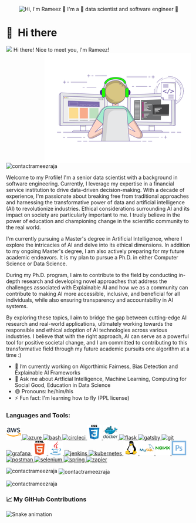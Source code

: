 <p align="center">
  <img src="https://github.com/contactrameezraja/contactrameezraja/raw/main/assets/github.gif" alt="Hi, I'm Rameez 👋 I'm a 🚀 data scientist and software engineer 🚀">
</p>

# 👋 &nbsp;Hi there

</a><img src="https://media.giphy.com/media/hvRJCLFzcasrR4ia7z/giphy.gif" width="25"> </samp>Hi there! Nice to meet you, I'm Rameez!
<img align="right" alt="Coding" width="400" src="https://raw.githubusercontent.com/devSouvik/devSouvik/master/gif3.gif"><p align="left"> <img src="https://komarev.com/ghpvc/?username=contactrameezraja&label=Profile%20views&color=0e75b6&style=flat" alt="contactrameezraja" /> </p>

Welcome to my Profile! I'm a senior data scientist with a background in software engineering. Currently, I leverage my expertise in a financial service institution to drive data-driven decision-making. With a decade of experience, I'm passionate about breaking free from traditional approaches and harnessing the transformative power of data and artificial intelligence (AI) to revolutionize industries. Ethical considerations surrounding AI and its impact on society are particularly important to me. I truely believe in the power of education and championing change in the scientific community to the real world. 

I'm currently pursuing a Master's degree in Artificial Intelligence, where I explore the intricacies of AI and delve into its ethical dimensions. In addition to my ongoing Master's degree, I am also actively preparing for my future academic endeavors. It is my plan to pursue a Ph.D. in either Computer Science or Data Science.

During my Ph.D. program, I aim to contribute to the field by conducting in-depth research and developing novel approaches that address the challenges associated with Explainable AI and how we as a community can contribute to making AI more accessible, inclusive, and beneficial for all individuals, while also ensuring transparency and accountability in AI systems. 

By exploring these topics, I aim to bridge the gap between cutting-edge AI research and real-world applications, ultimately working towards the responsible and ethical adoption of AI technologies across various industries. I believe that with the right approach, AI can serve as a powerful tool for positive societal change, and I am committed to contributing to this transformative field through my future academic pursuits one algorithm at a time :) 

- 🔭 I’m currently working on Algorthimic Fairness, Bias Detection and Explainable AI Frameworks
- 💬 Ask me about Artficial Intelligence, Machine Learning, Computing for Social Good, Education in Data Science
- 😄 Pronouns: he/him/his
- ⚡ Fun fact: I'm learning how to fly (PPL license)

<h3 align="left">Languages and Tools:</h3>
<p align="left"> <a href="https://aws.amazon.com" target="_blank" rel="noreferrer"> <img src="https://raw.githubusercontent.com/devicons/devicon/master/icons/amazonwebservices/amazonwebservices-original-wordmark.svg" alt="aws" width="40" height="40"/> </a> <a href="https://azure.microsoft.com/en-in/" target="_blank" rel="noreferrer"> <img src="https://www.vectorlogo.zone/logos/microsoft_azure/microsoft_azure-icon.svg" alt="azure" width="40" height="40"/> </a> <a href="https://www.gnu.org/software/bash/" target="_blank" rel="noreferrer"> <img src="https://www.vectorlogo.zone/logos/gnu_bash/gnu_bash-icon.svg" alt="bash" width="40" height="40"/> </a> <a href="https://circleci.com" target="_blank" rel="noreferrer"> <img src="https://www.vectorlogo.zone/logos/circleci/circleci-icon.svg" alt="circleci" width="40" height="40"/> </a> <a href="https://www.w3schools.com/css/" target="_blank" rel="noreferrer"> <img src="https://raw.githubusercontent.com/devicons/devicon/master/icons/css3/css3-original-wordmark.svg" alt="css3" width="40" height="40"/> </a> <a href="https://www.docker.com/" target="_blank" rel="noreferrer"> <img src="https://raw.githubusercontent.com/devicons/devicon/master/icons/docker/docker-original-wordmark.svg" alt="docker" width="40" height="40"/> </a> <a href="https://flask.palletsprojects.com/" target="_blank" rel="noreferrer"> <img src="https://www.vectorlogo.zone/logos/pocoo_flask/pocoo_flask-icon.svg" alt="flask" width="40" height="40"/> </a> <a href="https://www.gatsbyjs.com/" target="_blank" rel="noreferrer"> <img src="https://www.vectorlogo.zone/logos/gatsbyjs/gatsbyjs-icon.svg" alt="gatsby" width="40" height="40"/> </a> <a href="https://git-scm.com/" target="_blank" rel="noreferrer"> <img src="https://www.vectorlogo.zone/logos/git-scm/git-scm-icon.svg" alt="git" width="40" height="40"/> </a> <a href="https://grafana.com" target="_blank" rel="noreferrer"> <img src="https://www.vectorlogo.zone/logos/grafana/grafana-icon.svg" alt="grafana" width="40" height="40"/> </a> <a href="https://www.w3.org/html/" target="_blank" rel="noreferrer"> <img src="https://raw.githubusercontent.com/devicons/devicon/master/icons/html5/html5-original-wordmark.svg" alt="html5" width="40" height="40"/> </a> <a href="https://www.java.com" target="_blank" rel="noreferrer"> <img src="https://raw.githubusercontent.com/devicons/devicon/master/icons/java/java-original.svg" alt="java" width="40" height="40"/> </a> <a href="https://www.jenkins.io" target="_blank" rel="noreferrer"> <img src="https://www.vectorlogo.zone/logos/jenkins/jenkins-icon.svg" alt="jenkins" width="40" height="40"/> </a> <a href="https://kubernetes.io" target="_blank" rel="noreferrer"> <img src="https://www.vectorlogo.zone/logos/kubernetes/kubernetes-icon.svg" alt="kubernetes" width="40" height="40"/> </a> <a href="https://www.linux.org/" target="_blank" rel="noreferrer"> <img src="https://raw.githubusercontent.com/devicons/devicon/master/icons/linux/linux-original.svg" alt="linux" width="40" height="40"/> </a> <a href="https://www.mysql.com/" target="_blank" rel="noreferrer"> <img src="https://raw.githubusercontent.com/devicons/devicon/master/icons/mysql/mysql-original-wordmark.svg" alt="mysql" width="40" height="40"/> </a> <a href="https://www.nginx.com" target="_blank" rel="noreferrer"> <img src="https://raw.githubusercontent.com/devicons/devicon/master/icons/nginx/nginx-original.svg" alt="nginx" width="40" height="40"/> </a> <a href="https://www.photoshop.com/en" target="_blank" rel="noreferrer"> <img src="https://raw.githubusercontent.com/devicons/devicon/master/icons/photoshop/photoshop-line.svg" alt="photoshop" width="40" height="40"/> </a> <a href="https://postman.com" target="_blank" rel="noreferrer"> <img src="https://www.vectorlogo.zone/logos/getpostman/getpostman-icon.svg" alt="postman" width="40" height="40"/> </a> <a href="https://www.selenium.dev" target="_blank" rel="noreferrer"> <img src="https://raw.githubusercontent.com/detain/svg-logos/780f25886640cef088af994181646db2f6b1a3f8/svg/selenium-logo.svg" alt="selenium" width="40" height="40"/> </a> <a href="https://spring.io/" target="_blank" rel="noreferrer"> <img src="https://www.vectorlogo.zone/logos/springio/springio-icon.svg" alt="spring" width="40" height="40"/> </a> <a href="https://zapier.com" target="_blank" rel="noreferrer"> <img src="https://www.vectorlogo.zone/logos/zapier/zapier-icon.svg" alt="zapier" width="40" height="40"/> </a> </p>

<p><img align="left" src="https://github-readme-stats.vercel.app/api/top-langs?username=contactrameezraja&show_icons=true&locale=en&layout=compact" alt="contactrameezraja" /></p>

<p>&nbsp;<img align="center" src="https://github-readme-stats.vercel.app/api?username=contactrameezraja&show_icons=true&locale=en" alt="contactrameezraja" /></p>

<p><img align="center" src="https://github-readme-streak-stats.herokuapp.com/?user=contactrameezraja&" alt="contactrameezraja" /></p>

<!--
**contactrameezraja/contactrameezraja** is a ✨ _special_ ✨ repository because its `README.md` (this file) appears on your GitHub profile.

Here are some ideas to get you started:

- 🔭 I’m currently working on Algorthimic Fairness, Bias Detection and Explainable AI Frameworks
- 💬 Ask me about Artficial Intelligence Fairness and Information Transparency
- 😄 Pronouns: he/him/his
- ⚡ Fun fact: I'm learning how to fly (PPL license)
-->
### 📈 My GitHub Contributions
![Snake animation](https://github.com/contactrameezraja/contactrameezraja/blob/output/github-contribution-grid-snake.svg)
